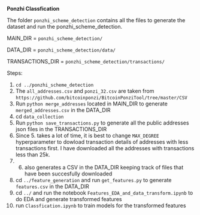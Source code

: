 **Ponzhi Classfication**

The folder `ponzhi_scheme_detection` contains all the files to generate the dataset and run the ponzhi_scheme_detection.


MAIN_DIR = `ponzhi_scheme_detection/`

DATA_DIR = `ponzhi_scheme_detection/data/`

TRANSACTIONS_DIR = `ponzhi_scheme_detection/transactions/`

Steps:
1. `cd ../ponzhi_scheme_detection`
2. The `all_addresses.csv` and `ponzi_32.csv` are taken from `https://github.com/bitcoinponzi/BitcoinPonziTool/tree/master/CSV`
3. Run `python merge_addresses` located in MAIN_DIR to generate `merged_addresses.csv` in the DATA_DIR
4. cd `data_collection`
5. Run `python save_transactions.py` to generate all the public addresses json files in the TRANSACTIONS_DIR
6. Since 5. takes a lot of time, it is best to change `MAX_DEGREE` hyperparameter to dowload transaction details of addresses with less transactions first. I have downloaded all the addresses with transactions less than 25k.
7. 6. also generates a CSV in the DATA_DIR keeping track of files that have been succesfully downloaded
8. cd `../feature_generation` and run `get_features.py` to generate `features.csv` in the DATA_DIR
9. cd `../` and run the notebook `Features_EDA_and_data_transform.ipynb` to do EDA and generate transformed features
10. run `Classfication.ipynb` to train models for the transformed features


